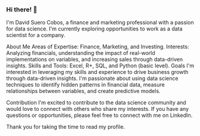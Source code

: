 ### Hi there! 👋
I'm David Suero Cobos, a finance and marketing professional with a passion for data science. I'm currently exploring opportunities to work as a data scientist for a company.

About Me
Areas of Expertise: Finance, Marketing, and Investing.
Interests: Analyzing financials, understanding the impact of real-world implementations on variables, and increasing sales through data-driven insights.
Skills and Tools: Excel, R+, SQL, and Python (basic level).
Goals
I'm interested in leveraging my skills and experience to drive business growth through data-driven insights. I'm passionate about using data science techniques to identify hidden patterns in financial data, measure relationships between variables, and create predictive models.

Contribution
I'm excited to contribute to the data science community and would love to connect with others who share my interests. If you have any questions or opportunities, please feel free to connect with me on LinkedIn.

Thank you for taking the time to read my profile.

<!--
**davsc99/davsc99** is a ✨ _special_ ✨ repository because its `README.md` (this file) appears on your GitHub profile.

Here are some ideas to get you started:

- 🔭 I’m currently working on ...
- 🌱 I’m currently learning ...
- 👯 I’m looking to collaborate on ...
- 🤔 I’m looking for help with ...
- 💬 Ask me about ...
- 📫 How to reach me: ...
- 😄 Pronouns: ...
- ⚡ Fun fact: ...
-->
